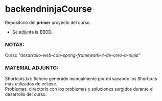 # backendninjaCourse
Repositorio del **primer** proyecto del curso.
 * Se adjunta la BBDD.

### NOTAS:
Curso _"desarrollo-web-con-spring-framework-4-de-cero-a-ninja"_

### MATERIAL ADJUNTO:
Shortcuts.txt: fichero generado manualmente por mí sacando los Shortcuts más utilizados de eclipse.  
Problemas: directorio con los problemas y soluciones surgidos durante el desarrollo del curso.
